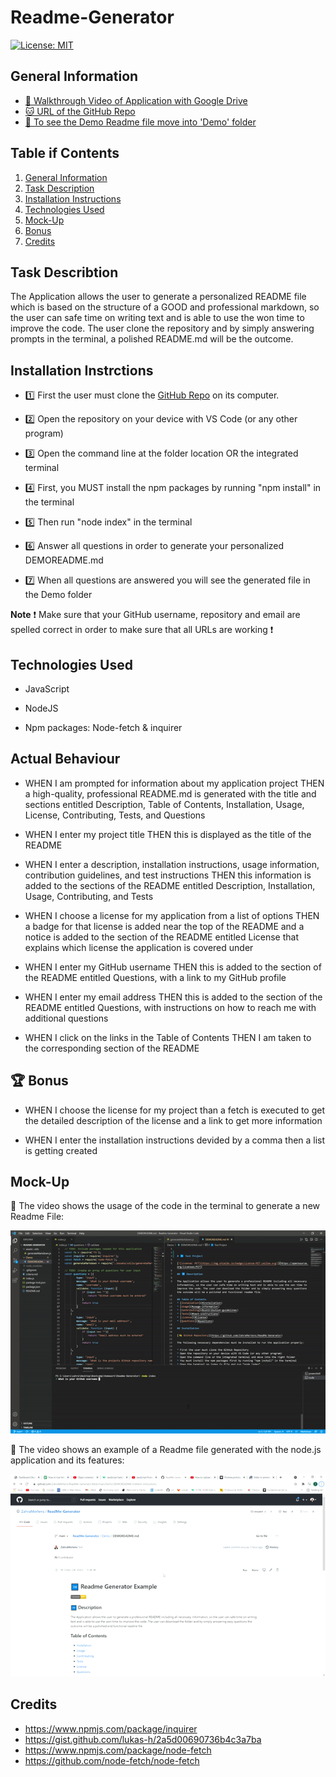 # Readme-Generator 

[![License: MIT](https://img.shields.io/badge/License-MIT-yellow.svg)](https://opensource.org/licenses/MIT)

## General Information

* [🎥 Walkthrough Video of Application with Google Drive](https://drive.google.com/file/d/1vDet_3Nh2rUZ0YIXSnSGSVgD4Foaixjs/view?usp=sharing)
* [🐱 URL of the GitHub Repo](https://github.com/ZahraMertens/ReadMe-Generator.git)
* [👀 To see the Demo Readme file move into 'Demo' folder](https://github.com/ZahraMertens/ReadMe-Generator/blob/main/Demo/DEMOREADME.md)


## Table if Contents
1. [General Information](#general-informaion)
2. [Task Description](#task-description)
3. [Installation Instructions](#installation-instructions)
3. [Technologies Used](#technologies-used)
4. [Mock-Up](#mock-up)
5. [Bonus](#bonus)
6. [Credits](#credits)


## Task Describtion

The Application allows the user to generate a personalized README file which is based on the structure of a GOOD and professional markdown, so the user can safe time on writing text and is able to use the won time to improve the code. The user clone the repository and by simply answering prompts in the terminal, a polished README.md will be the outcome.

## Installation Instrctions

* 1️⃣ First the user must clone the [GitHub Repo](https://github.com/ZahraMertens/ReadMe-Generator.git) on its computer.

* 2️⃣ Open the repository on your device with VS Code (or any other program)

* 3️⃣ Open the command line at the folder location OR the integrated terminal 

* 4️⃣ First, you MUST install the npm packages by running "npm install" in the terminal

* 5️⃣ Then run "node index" in the terminal

* 6️⃣ Answer all questions in order to generate your personalized DEMOREADME.md 

* 7️⃣ When all questions are answered you will see the generated file in the Demo folder

**Note** ❗ Make sure that your GitHub username, repository and email are spelled correct in order to make sure that all URLs are working ❗

## Technologies Used

* JavaScript

* NodeJS 

* Npm packages: Node-fetch & inquirer

## Actual Behaviour

* WHEN I am prompted for information about my application project THEN a high-quality, professional README.md is generated with the title and sections entitled Description, Table of Contents, Installation, Usage, License, Contributing, Tests, and Questions

* WHEN I enter my project title THEN this is displayed as the title of the README

* WHEN I enter a description, installation instructions, usage information, contribution guidelines, and test instructions
THEN this information is added to the sections of the README entitled Description, Installation, Usage, Contributing, and Tests

* WHEN I choose a license for my application from a list of options THEN a badge for that license is added near the top of the README and a notice is added to the section of the README entitled License that explains which license the application is covered under

* WHEN I enter my GitHub username
THEN this is added to the section of the README entitled Questions, with a link to my GitHub profile

* WHEN I enter my email address THEN this is added to the section of the README entitled Questions, with instructions on how to reach me with additional questions

* WHEN I click on the links in the Table of Contents THEN I am taken to the corresponding section of the README


## 🏆 Bonus


* WHEN I choose the license for my project than a fetch is executed to get the detailed description of the license and a link to get more information

* WHEN I enter the installation instructions devided by a comma then a list is getting created

## Mock-Up

🎥 The video shows the usage of the code in the terminal to generate a new Readme File:

![Code-Demo](./assets/Images/code.gif)

🎥 The video shows an example of a Readme file generated with the node.js application and its features:

![Deployed-Readme-Demo](./assets/Images/demopage.gif)

## Credits

* https://www.npmjs.com/package/inquirer
* https://gist.github.com/lukas-h/2a5d00690736b4c3a7ba
* https://www.npmjs.com/package/node-fetch
* https://github.com/node-fetch/node-fetch


